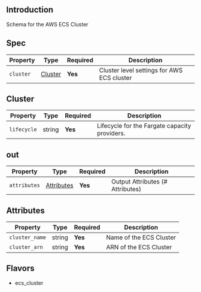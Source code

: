 ## Introduction
Schema for the AWS ECS Cluster


## Spec


| Property  | Type                | Required | Description                                |
|-----------|---------------------|----------|--------------------------------------------|
| `cluster` | [Cluster](#Cluster) | **Yes**  | Cluster level settings for AWS ECS cluster |


## Cluster
| Property    | Type   | Required | Description                                   |
|-------------|--------|----------|-----------------------------------------------|
| `lifecycle` | string | **Yes**  | Lifecycle for the Fargate capacity providers. |


## out

| Property     | Type                      | Required | Description                      |
|--------------|---------------------------|----------|----------------------------------|
| `attributes` | [Attributes](#Attributes) | **Yes**  | Output Attributes (# Attributes) |

## Attributes
| Property       | Type   | Required | Description             |
|----------------|--------|----------|-------------------------|
| `cluster_name` | string | **Yes**  | Name of the ECS Cluster |
| `cluster_arn`  | string | **Yes**  | ARN of the ECS Cluster  |


## Flavors

- ecs_cluster
